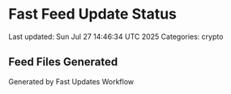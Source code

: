# Fast Feed Update Status
Last updated: Sun Jul 27 14:46:34 UTC 2025
Categories: crypto

## Feed Files Generated

Generated by Fast Updates Workflow
